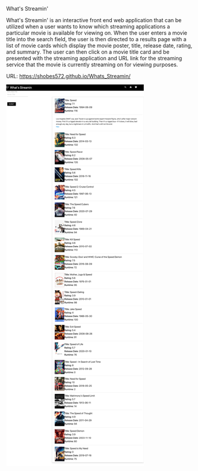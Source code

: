 What's Streamin'

What's Streamin' is an interactive front end web application that can be utilized when a user wants to know which streaming applications a particular movie is available for viewing on. When the user enters a movie title into the search field, the user is then directed to a results page with a list of movie cards which display the movie poster, title, release date, rating, and summary. The user can then click on a movie title card and be presented with the streaming application and URL link for the streaming service that the movie is currently streaming on for viewing purposes. 



URL: https://shobes572.github.io/Whats_Streamin/


![](whatsstreamin.png)

